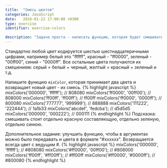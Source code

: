 ```yaml
---
title:  "Смесь цветов"
categories: JavaScript
date:   2016-01-22 17:00:00 +0300
type: exercise
identifier: exercise-colors

description: "Задача проста - написать функцию, которая будет смешивать два цвета. Цвет представляется строкой длины строго шесть символов в шестнадцатеричном формате. Под смешать понимается найти цвет, расположенный между двумя другими."
---
```


Стандартно любой цвет кодируется шестью шестнадцатеричными цифрами, например белый это "ffffff", красный - "ff0000", зеленый - "00ff00", синий - "0000ff". Все остальные цвета получаются их смешением: серый = белый + черный, желтый = красный + зеленый и т.д.

Напишите функцию `mixColor`, которая принимает два цвета и возвращает новый цвет - их смесь.
{% highlight javascript %}
mixColors('000000', 'ffffff');   // 808080
mixColors('ff0000', '00ff00');   // 808000
mixColors('ff00ff', 'ff00ff');   // ff00ff
mixColors('ff0000', '0000ff');   // 800080
mixColors('777777', '999999');   // 888888
mixColors('111222', '222444');   // 1a1b33
mixColors('abcdef', 'fedcba');   // d5d5d5
mixColors('000000', '000222');   // 000111
{% endhighlight %}
Подсказка: смешивать стоит отдельно красную составляющую, отдельно зеленую, отдельно синюю.

Дополнительное задание: улучшить функцию, чтобы в аргументах можно было передавать и цвета в формате "#xxxxxx". Возвращается всегда цвет с ведущим #.
{% highlight javascript %}
mixColors('000000', 'ffffff');   // #808080
mixColors('#ff0000', '00ff00');  // #808000
mixColors('ff00ff', '#ff00ff');  // #ff00ff
mixColors('#ff0000', '#0000ff'); // #800080
{% endhighlight %}